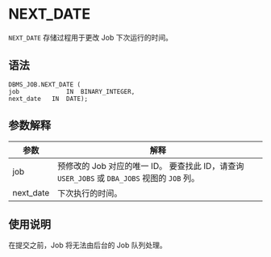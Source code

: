 NEXT_DATE 
==============================

`NEXT_DATE` 存储过程用于更改 Job 下次运行的时间。

语法 
-----------------------

```unknow
DBMS_JOB.NEXT_DATE ( 
job             IN  BINARY_INTEGER,
next_date   IN  DATE);
```



参数解释 
-------------------------



|    参数     |                                          解释                                          |
|-----------|--------------------------------------------------------------------------------------|
| job       | 预修改的 Job 对应的唯一 ID。 要查找此 ID，请查询 `USER_JOBS` 或 `DBA_JOBS` 视图的 `JOB` 列。 |
| next_date | 下次执行的时间。                                                                             |



使用说明 
-------------------------

在提交之前，Job 将无法由后台的 Job 队列处理。

